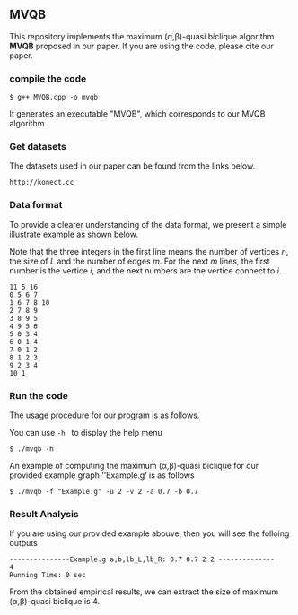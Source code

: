 ## MVQB

This repository implements the maximum (α,β)-quasi biclique algorithm **MVQB** proposed in our paper. If you are using the code, please cite our paper.

### compile the code

```
$ g++ MVQB.cpp -o mvqb
```

It generates an executable "MVQB", which corresponds to our MVQB algorithm

### Get datasets

The datasets used in our paper can be found from the links below.

`http://konect.cc`

### Data format

To provide a clearer understanding of the data format, we present a simple illustrate example as shown below.

Note that the three integers in the first line means the number of vertices _n_, the size of _L_ and the number of edges _m_. For the next _m_ lines, the first number is the vertice _i_, and the next numbers are the vertice connect to _i_.

```
11 5 16
0 5 6 7
1 6 7 8 10
2 7 8 9
3 8 9 5
4 9 5 6
5 0 3 4
6 0 1 4
7 0 1 2
8 1 2 3
9 2 3 4
10 1
```

### Run the code

The usage procedure for our program is as follows.

You can use `-h ` to display the help menu

```
$ ./mvqb -h
```

An example of computing the maximum (α,β)-quasi biclique for our provided example graph '’Example.g‘ is as follows

```
$ ./mvqb -f "Example.g" -u 2 -v 2 -a 0.7 -b 0.7
```

### Result Analysis

If you are using our provided example abouve, then you will see the folloing outputs

```
---------------Example.g a,b,lb_L,lb_R: 0.7 0.7 2 2 --------------
4
Running Time: 0 sec
```

From the obtained empirical results, we can extract the size of maximum (α,β)-quasi biclique is 4.
